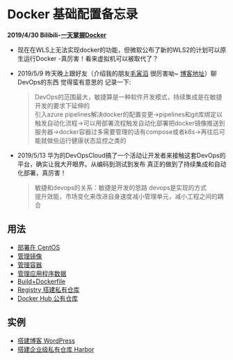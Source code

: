 # Docker 基础配置备忘录

__2019/4/30   Bilibili-[一天掌握Docker](https://www.bilibili.com/video/av49731612)__<br>
* 现在在WLS上无法实现docker的功能，但微软公布了新的WLS2的计划可以原生运行Docker -真厉害！看来虚拟机可以被取代了？<br>

* 2019/5/9    昨天晚上跟好友（介绍我的朋友[毛寅滔](https://github.com/yiluomyt) 很厉害呦~ [博客地址](https://blog.mytyiluo.cn/)）聊DevOps的东西 觉得蛮有意思的 记录一下:
    >DevOps的范围最大，敏捷算是一种软件开发模式，持续集成是在敏捷开发的要求下延伸的<br>
    引入azure pipelines解决docker的配置变更->pipelines和git库绑定以触发自动化流程->可以用部署流程触发自动化部署把docker镜像推送到服务器->docker容器过多需要管理的话有compose或者k8s->再往后可能就做些运行健康状态监控之类的

* 2019/5/13   华为的DevOpsCloud搞了一个活动让开发者来接触这套DevOps的平台，确实让我大开眼界。从编码到测试到发布 真正的做到了持续集成和自动化部署，真厉害！
    >敏捷和devops的关系：敏捷是开发的思路 devops是实现的方式<br>
    提升效能，市场变化来改进自身速度减小管理单元，减小工程之间的耦合

## 用法

+ [部署在 CentOS](https://github.com/lcePolarBear/Docker_Basic_Config_Note/blob/master/Docker%20用法/部署在%20CentOS上.md)
+ [管理镜像](https://github.com/lcePolarBear/Docker_Basic_Config_Note/blob/master/Docker%20用法/怎么管理镜像.md)
+ [管理容器](https://github.com/lcePolarBear/Docker_Basic_Config_Note/blob/master/Docker%20用法/怎么管理镜像.md)
+ [管理应用程序数据](https://github.com/lcePolarBear/Docker_Basic_Config_Note/blob/master/Docker%20用法/管理应用程序数据.md)
+ [Build+Dockerfile](https://github.com/lcePolarBear/Docker_Basic_Config_Note/blob/master/Docker%20用法/Dockerfile%20的领域.md)
+ [Registry 搭建私有仓库](https://github.com/lcePolarBear/Docker_Basic_Config_Note/blob/master/Docker%20用法/用%20Registry%20来搭建自己的私有%20docker%20仓库.md)
+ [Docker Hub 公有仓库](https://github.com/lcePolarBear/Docker_Basic_Config_Note/blob/master/Docker%20用法/Docker%20Hub.md)

## 实例

+ [搭建博客 WordPress](https://github.com/lcePolarBear/Docker_Basic_Config_Note/blob/master/Dcoekr%20实例/用%20LNMP%20平台搭建%20WordPress.md)
+ [搭建企业级私有仓库 Harbor](https://github.com/lcePolarBear/Docker_Basic_Config_Note/blob/master/Dcoekr%20实例/Harbor%20搭建.md)